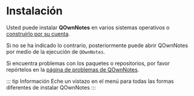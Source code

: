 # Instalación

Usted puede instalar **QOwnNotes** en varios sistemas operativos o [construirlo por su cuenta](building.md).

Si no se ha indicado lo contrario, posteriormente puede abrir QOwnNotes por medio de la ejecución de `QOwnNotes`.

Si encuentra problemas con los paquetes o repositorios, por favor repórtelos en la [página de problemas de QOwnNotes](https://github.com/pbek/QOwnNotes/issues).

::: tip
Información
Eche un vistazo en el menú para todas las formas diferentes de instalar QOwnNotes
:::
